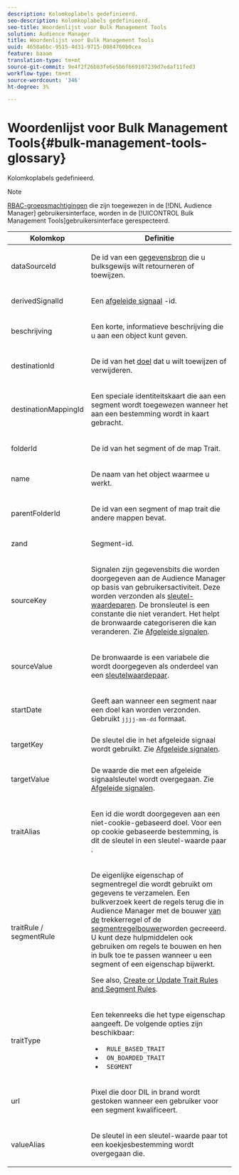 ```yaml
---
description: Kolomkoplabels gedefinieerd.
seo-description: Kolomkoplabels gedefinieerd.
seo-title: Woordenlijst voor Bulk Management Tools
solution: Audience Manager
title: Woordenlijst voor Bulk Management Tools
uuid: 4658a6bc-9515-4d31-9715-0084760b0cea
feature: baaam
translation-type: tm+mt
source-git-commit: 9e4f2f26b83fe6e5b6f669107239d7edaf11fed3
workflow-type: tm+mt
source-wordcount: '346'
ht-degree: 3%

---
```



# Woordenlijst voor Bulk Management Tools{#bulk-management-tools-glossary}

Kolomkoplabels gedefinieerd.

<!-- 

<p>r_bulk_glossary.xml </p>

 -->

>[!NOTE]
>
>[RBAC-groepsmachtigingen](../../features/administration/administration-overview.md) die zijn toegewezen in de [!DNL Audience Manager] gebruikersinterface, worden in de [!UICONTROL Bulk Management Tools]gebruikersinterface gerespecteerd.

<table id="table_2C2BC2FB3EFC443C9A5AE18EFC6FABFD"> 
 <thead> 
  <tr> 
   <th colname="col1" class="entry"> Kolomkop </th> 
   <th colname="col2" class="entry"> Definitie </th> 
  </tr> 
 </thead>
 <tbody> 
  <tr> 
   <td colname="col1"> <p> <span class="term"> dataSourceId</span> </p> </td> 
   <td colname="col2"> <p>De id van een <a href="../../features/datasources-list-and-settings.md#data-sources-list-and-settings"> gegevensbron</a> die u bulksgewijs wilt retourneren of toewijzen. </p> </td> 
  </tr> 
  <tr> 
   <td colname="col1"> <p> <span class="term"> derivedSignalId</span> </p> </td> 
   <td colname="col2"> <p>Een <a href="../../features/derived-signals.md"> afgeleide signaal</a> -id. </p> </td> 
  </tr> 
  <tr> 
   <td colname="col1"> <p> <span class="term"> beschrijving</span> </p> </td> 
   <td colname="col2"> <p>Een korte, informatieve beschrijving die u aan een object kunt geven. </p> </td> 
  </tr> 
  <tr> 
   <td colname="col1"> <p> <span class="term"> destinationId</span> </p> </td> 
   <td colname="col2"> <p>De id van het <a href="../../features/destinations/destinations.md"> doel</a> dat u wilt toewijzen of verwijderen. </p> </td> 
  </tr> 
  <tr> 
   <td colname="col1"> <p> <span class="term"> destinationMappingId</span> </p> </td> 
   <td colname="col2"> <p>Een speciale identiteitskaart die aan een segment wordt toegewezen wanneer het aan een bestemming wordt in kaart gebracht. </p> </td> 
  </tr> 
  <tr> 
   <td colname="col1"> <p> <span class="term"> folderId</span> </p> </td> 
   <td colname="col2"> <p>De id van het segment of de map Trait. </p> </td> 
  </tr> 
  <tr> 
   <td colname="col1"> <p> <span class="term"> name</span> </p> </td> 
   <td colname="col2"> <p>De naam van het object waarmee u werkt. </p> </td> 
  </tr> 
  <tr> 
   <td colname="col1"> <p> <span class="term"> parentFolderId</span> </p> </td> 
   <td colname="col2"> <p>De id van een segment of map trait die andere mappen bevat. </p> </td> 
  </tr> 
  <tr> 
   <td colname="col1"> <p> <span class="term"> zand</span> </p> </td> 
   <td colname="col2"> <p>Segment-id. </p> </td> 
  </tr> 
  <tr> 
   <td colname="col1"> <p> <span class="term"> sourceKey</span> </p> </td> 
   <td colname="col2"> <p>Signalen zijn gegevensbits die worden doorgegeven aan de <span class="keyword"> Audience Manager</span> op basis van gebruikersactiviteit. Deze worden verzonden als <a href="../../reference/key-value-pairs-explained.md"> sleutel-waardeparen</a>. De bronsleutel is een constante die niet verandert. Het helpt de bronwaarde categoriseren die kan veranderen. Zie <a href="../../features/derived-signals.md"> Afgeleide signalen</a>. </p> </td> 
  </tr> 
  <tr> 
   <td colname="col1"> <p> <span class="term"> sourceValue</span> </p> </td> 
   <td colname="col2"> <p>De bronwaarde is een variabele die wordt doorgegeven als onderdeel van een <a href="../../reference/key-value-pairs-explained.md"> sleutelwaardepaar</a>. </p> </td> 
  </tr> 
  <tr> 
   <td colname="col1"> <p> <span class="term"> startDate</span> </p> </td> 
   <td colname="col2"> <p>Geeft aan wanneer een segment naar een doel kan worden verzonden. Gebruikt <tt>jjjj-mm-dd</tt> formaat. </p> </td> 
  </tr> 
  <tr> 
   <td colname="col1"> <p> <span class="term"> targetKey</span> </p> </td> 
   <td colname="col2">De sleutel die in het afgeleide signaal wordt gebruikt. Zie <a href="../../features/derived-signals.md"> Afgeleide signalen</a>. </td> 
  </tr> 
  <tr> 
   <td colname="col1"> <p> <span class="term"> targetValue</span> </p> </td> 
   <td colname="col2"> <p>De waarde die met een afgeleide signaalsleutel wordt overgegaan. Zie <a href="../../features/derived-signals.md"> Afgeleide signalen</a>. </p> </td> 
  </tr> 
  <tr> 
   <td colname="col1"> <p> <span class="term"> traitAlias</span> </p> </td> 
   <td colname="col2"> <p>Een id die wordt doorgegeven aan een niet-cookie-gebaseerd doel. Voor een op cookie gebaseerde bestemming, is dit de sleutel in een sleutel-waarde paar <a href="../../reference/key-value-pairs-explained.md"></a>. </p> </td> 
  </tr> 
  <tr> 
   <td colname="col1"> <p> <span class="term"> traitRule / segmentRule</span> </p> </td> 
   <td colname="col2"> <p>De eigenlijke eigenschap of segmentregel die wordt gebruikt om gegevens te verzamelen. Een bulkverzoek keert de regels terug die in <span class="keyword"> Audience Manager</span> met de bouwer <a href="../../features/traits/about-trait-builder.md"> van de</a> trekkerregel of de <a href="../../features/segments/segment-builder.md"> segmentregelbouwer</a>worden gecreeerd. U kunt deze hulpmiddelen ook gebruiken om regels te bouwen en hen in bulk toe te passen wanneer u een segment of een eigenschap bijwerkt. </p> <p>See also, <a href="../../reference/bulk-management-tools/bulk-rules.md"> Create or Update Trait Rules and Segment Rules</a>. </p> </td> 
  </tr> 
  <tr> 
   <td colname="col1"> <p> <span class="term"> traitType</span> </p> </td> 
   <td colname="col2"> <p>Een tekenreeks die het type eigenschap aangeeft. De volgende opties zijn beschikbaar: </p> 
    <ul id="ul_AB5B4F87B14241DCBBE44B0B7BD4EF72"> 
     <li id="li_21F9412CDDC64FAA888C6542E284C436"> <code> RULE_BASED_TRAIT</code> </li> 
     <li id="li_5A5EA9A1EC5C45C991875EBBE7979A5A"> <code> ON_BOARDED_TRAIT </code> </li> 
     <li id="li_F38B58ADE3324E97A71E3F94F11945BE"> <code> SEGMENT</code> </li> 
    </ul> </td> 
  </tr> 
  <tr> 
   <td colname="col1"> <p> <span class="term"> url</span> </p> </td> 
   <td colname="col2"> <p>Pixel die door DIL in brand wordt gestoken wanneer een gebruiker voor een segment kwalificeert. </p> </td> 
  </tr> 
  <tr> 
   <td colname="col1"> <p> <span class="term"> valueAlias</span> </p> </td> 
   <td colname="col2"> <p>De sleutel in een sleutel-waarde paar <a href="../../reference/key-value-pairs-explained.md"></a> tot een koekjesbestemming wordt overgegaan die. </p> </td> 
  </tr> 
 </tbody> 
</table>

